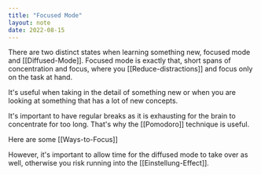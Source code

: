 ```yaml
---
title: "Focused Mode"
layout: note
date: 2022-08-15
---
```


There are two distinct states when learning something new, focused mode and [[Diffused-Mode]]. Focused mode is exactly that, short spans of concentration and focus, where you [[Reduce-distractions]] and focus only on the task at hand.

It's useful when taking in the detail of something new or when you are looking at something that has a lot of new concepts.

It's important to have regular breaks as it is exhausting for the brain to concentrate for too long. That's why the [[Pomodoro]] technique is useful.

Here are some [[Ways-to-Focus]]

However, it's important to allow time for the diffused mode to take over as well, otherwise you risk running into the [[Einstellung-Effect]].

